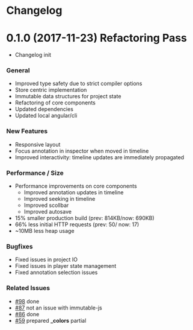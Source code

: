 # Changelog

# 0.1.0 (2017-11-23) Refactoring Pass

* Changelog init

### General

* Improved type safety due to strict compiler options
* Store centric implementation
* Immutable data structures for project state
* Refactoring of core components
* Updated dependencies
* Updated local angular/cli

### New Features

* Responsive layout
* Focus annotation in inspector when moved in timeline
* Improved interactivity: timeline updates are immediately propagated

### Performance / Size

* Performance improvements on core components
  * Improved annotation updates in timeline
  * Improved seeking in timeline
  * Improved scollbar
  * Improved autosave
* 15% smaller production build (prev: 814KB/now: 690KB)
* 66% less initial HTTP requests (prev: 50/ now: 17)
* ~10MB less heap usage

### Bugfixes

* Fixed issues in project IO
* Fixed issues in player state management
* Fixed annotation selection issues

### Related Issues

* [#98](https://github.com/StudioProcess/rvp/issues/98) done
* [#87](https://github.com/StudioProcess/rvp/issues/87) not an issue with immutable-js
* [#86](https://github.com/StudioProcess/rvp/issues/86) done
* [#59](https://github.com/StudioProcess/rvp/issues/59) prepared **_colors** partial



